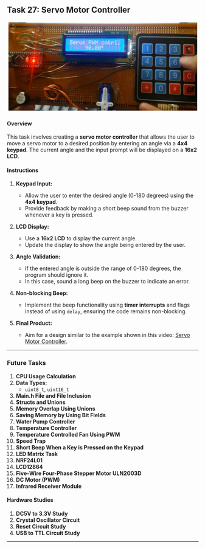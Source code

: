 ## Task 27: Servo Motor Controller

![](servo_motor.jpg)

#### Overview
This task involves creating a **servo motor controller** that allows the user to move a servo motor to a desired position by entering an angle via a **4x4 keypad**. The current angle and the input prompt will be displayed on a **16x2 LCD**. 

#### Instructions

1. **Keypad Input:**
   - Allow the user to enter the desired angle (0-180 degrees) using the **4x4 keypad**.
   - Provide feedback by making a short beep sound from the buzzer whenever a key is pressed.

2. **LCD Display:**
   - Use a **16x2 LCD** to display the current angle.
   - Update the display to show the angle being entered by the user.

3. **Angle Validation:**
   - If the entered angle is outside the range of 0-180 degrees, the program should ignore it.
   - In this case, sound a long beep on the buzzer to indicate an error.

4. **Non-blocking Beep:**
   - Implement the beep functionality using **timer interrupts** and flags instead of using `delay`, ensuring the code remains non-blocking.

5. **Final Product:**
   - Aim for a design similar to the example shown in this video: [Servo Motor Controller](https://www.youtube.com/watch?v=CHUjnqX7LyA&ab_channel=ChipSoulTechnology%28SMC-Private%29Limited).

---

### Future Tasks

1. **CPU Usage Calculation**
2. **Data Types:**
   - `uint8_t`, `uint16_t`
3. **Main.h File and File Inclusion**
4. **Structs and Unions**
5. **Memory Overlap Using Unions**
6. **Saving Memory by Using Bit Fields**
7. **Water Pump Controller**
8. **Temperature Controller**
9. **Temperature Controlled Fan Using PWM**
10. **Speed Trap**
11. **Short Beep When a Key is Pressed on the Keypad**
12. **LED Matrix Task**
13. **NRF24L01**
14. **LCD12864**
15. **Five-Wire Four-Phase Stepper Motor ULN2003D**
16. **DC Motor (PWM)**
17. **Infrared Receiver Module**

#### Hardware Studies
1. **DC5V to 3.3V Study**
2. **Crystal Oscillator Circuit**
3. **Reset Circuit Study**
4. **USB to TTL Circuit Study**

---
